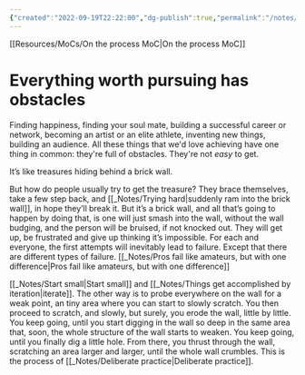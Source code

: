 ```yaml
---
{"created":"2022-09-19T22:22:00","dg-publish":true,"permalink":"/notes/everything-worth-pursuing-has-obstacles/","dgPassFrontmatter":true,"updated":"2024-12-22T16:24:09.246+01:00"}
---
```


[[Resources/MoCs/On the process MoC\|On the process MoC]]
# Everything worth pursuing has obstacles
Finding happiness, finding your soul mate, building a successful career or network, becoming an artist or an elite athlete, inventing new things, building an audience.
All these things that we'd love achieving have one thing in common: they're full of obstacles. They're not *easy* to get.

It’s like treasures hiding behind a brick wall.

But how do people usually try to get the treasure? They brace themselves, take a few step back, and [[_Notes/Trying hard\|suddenly ram into the brick wall]], in hope they’ll break it. But it’s a brick wall, and all that’s going to happen by doing that, is one will just smash into the wall, without the wall budging, and the person will be bruised, if not knocked out. They will get up, be frustrated and give up thinking it’s impossible. For each and everyone, the first attempts will inevitably lead to failure. Except that there are different types of failure. [[_Notes/Pros fail like amateurs, but with one difference\|Pros fail like amateurs, but with one difference]]

[[_Notes/Start small\|Start small]] and [[_Notes/Things get accomplished by iteration\|iterate]].
The other way is to probe everywhere on the wall for a weak point, an tiny area where you can start to slowly scratch. You then proceed to scratch, and slowly, but surely, you erode the wall, little by little. You keep going, until you start digging in the wall so deep in the same area that, soon, the whole structure of the wall starts to weaken. You keep going, until you finally dig a little hole. From there, you thrust through the wall, scratching an area larger and larger, until the whole wall crumbles. This is the process of [[_Notes/Deliberate practice\|Deliberate practice]].